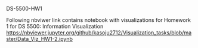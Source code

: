 DS-5500-HW1

Following nbviwer link contains notebook with visualizations for Homework 1 for DS 5500: Information Visualization
https://nbviewer.jupyter.org/github/kasoju2712/Visualization_tasks/blob/master/Data_Viz_HW1-2.ipynb
